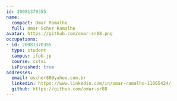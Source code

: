 ```yaml
---
id: 20081370355
name:
  compact: Omar Ramalho
  full: Omar Scher Ramalho
avatar: https://github.com/omar-sr88.png
occupations:
- id: 20081370355
  type: student
  campus: ifpb-jp
  course: cstsi
  isFinished: true
addresses:
  email: oscher88@yahoo.com.br
  linkedin: https://www.linkedin.com/in/omar-ramalho-11005424/
  github: https://github.com/omar-sr88
---
```

